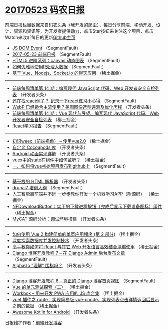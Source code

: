# [20170523 码农日报](https://toutiao.qdkfweb.cn/date/2017/05/23)

[前端日报](https://qdkfweb.cn/c/news)栏目数据来自[码农头条](https://toutiao.qdkfweb.cn/)（我开发的爬虫），每日分享前端、移动开发、设计、资源和资讯等，为开发者提供动力，点击Star按钮来关注这个项目，点击Watch来收听每日的更新[Github主页](https://github.com/kujian/frontendDaily)
* [JS DOM Event](https://toutiao.qdkfweb.cn/38951.html) （SegmentFault）
* [2017-05-23 前端日报](https://toutiao.qdkfweb.cn/38952.html) （SegmentFault）
* [HTML5 进阶系列：canvas 动态图表](https://toutiao.qdkfweb.cn/38953.html) （SegmentFault）
* [如何优雅地使用R处理大数据](https://toutiao.qdkfweb.cn/38954.html) （SegmentFault）
* [基于 Vue、Nodejs、Socket.io 的聊天应用](https://toutiao.qdkfweb.cn/38906.html) （稀土掘金）

***
* [前端每周清单第 14 期：编写现代 JavaScript 代码、Web 开发者安全自检列表](https://toutiao.qdkfweb.cn/38968.html) （开发者头条）
* [还在找react例子？ 记录一下react练习小心得](https://toutiao.qdkfweb.cn/38940.html) （SegmentFault）
* [WebP 已经适合主流使用？美图图像选型评测及优化历程](https://toutiao.qdkfweb.cn/38964.html) （开发者头条）
* [前端每周清单第 14 期：Vue 现状与展望、编写现代 JavaScript 代码、Web 开发者安全自检列表](https://toutiao.qdkfweb.cn/38915.html) （稀土掘金）
* [React学习报告](https://toutiao.qdkfweb.cn/38944.html) （SegmentFault）

***
* [初识weex（前端视角） &#8211; 使用vue2.0](https://toutiao.qdkfweb.cn/38908.html) （稀土掘金）
* [自定义 Cocoapods 库](https://toutiao.qdkfweb.cn/38969.html) （开发者头条）
* [Android 动画实现详解](https://toutiao.qdkfweb.cn/38970.html) （开发者头条）
* [vuex中的state在组件中如何监听？](https://toutiao.qdkfweb.cn/38910.html) （稀土掘金）
* [一、如何将vue初始项目发布到github上](https://toutiao.qdkfweb.cn/38939.html) （SegmentFault）

***
* [基于栈的 HTML 解析器](https://toutiao.qdkfweb.cn/38971.html) （开发者头条）
* [drupal7 培训大纲](https://toutiao.qdkfweb.cn/38950.html) （SegmentFault）
* [人工智能离前端并不远 一步步教你开发一个机器学习APP（附源码）](https://toutiao.qdkfweb.cn/38901.html) （稀土掘金）
* [NFDownloadButton：实用的下载进程按钮（完成后显示下载设备图标）组件](https://toutiao.qdkfweb.cn/38913.html) （稀土掘金）
* [MyCAT 源码分析：调试环境搭建](https://toutiao.qdkfweb.cn/38963.html) （开发者头条）

***
* [如何使用 Vue 2 构建简单的单页应用程序 (第 2 部分)](https://toutiao.qdkfweb.cn/38914.html) （稀土掘金）
* [深度探索数据库并发控制技术](https://toutiao.qdkfweb.cn/38965.html) （开发者头条）
* [高手教你如何将 React 与其它 Web 开发语言高效结合混编使用](https://toutiao.qdkfweb.cn/38905.html) （稀土掘金）
* [Django 博客开发教程 7 &#8211; 在 Django Admin 后台发布文章](https://toutiao.qdkfweb.cn/38945.html) （SegmentFault）
* [AlphaGo “理解” 围棋吗？](https://toutiao.qdkfweb.cn/38967.html) （开发者头条）

***
* [Django 博客开发教程 6 &#8211; 真正的 Django 博客首页视图](https://toutiao.qdkfweb.cn/38946.html) （SegmentFault）
* [Vue 的单元测试探索（二）](https://toutiao.qdkfweb.cn/38907.html) （稀土掘金）
* [Workbox &#8211; 用来开发 PWA 应用的 JS 库合集](https://toutiao.qdkfweb.cn/38909.html) （稀土掘金）
* [vuet 插件之 route：实现简易版 vue-cnode，实现列表点击详情返回后显示之前的数据](https://toutiao.qdkfweb.cn/38911.html) （稀土掘金）
* [Awesome Kotlin for Android](https://toutiao.qdkfweb.cn/38972.html) （开发者头条）

日报维护作者：[前端开发博客](https://qdkfweb.cn/) 